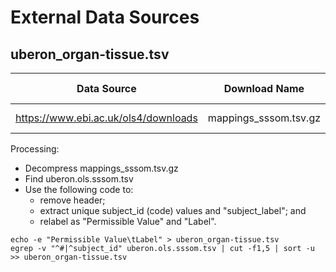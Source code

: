 # External Data Sources

## uberon_organ-tissue.tsv

| Data Source | Download Name | Last Update |
|-------------|---------------|------------|
| https://www.ebi.ac.uk/ols4/downloads |mappings_sssom.tsv.gz | Mar. 7, 2025 |

Processing:
- Decompress mappings_sssom.tsv.gz 
- Find uberon.ols.sssom.tsv
- Use the following code to:
    - remove header;
    - extract unique subject_id (code) values and "subject_label"; and
    - relabel as "Permissible Value" and "Label".

``` {bash}
echo -e "Permissible Value\tLabel" > uberon_organ-tissue.tsv
egrep -v "^#|^subject_id" uberon.ols.sssom.tsv | cut -f1,5 | sort -u >> uberon_organ-tissue.tsv
```
